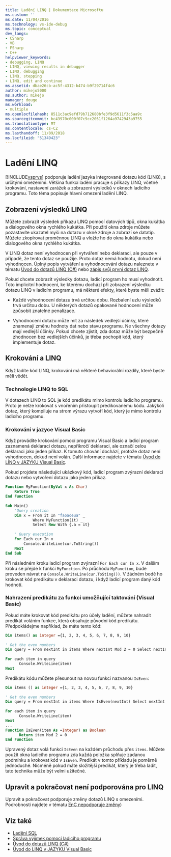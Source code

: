 ```yaml
---
title: Ladění LINQ | Dokumentace Microsoftu
ms.custom: ''
ms.date: 11/04/2016
ms.technology: vs-ide-debug
ms.topic: conceptual
dev_langs:
- CSharp
- VB
- FSharp
- C++
helpviewer_keywords:
- debugging, LINQ
- LINQ, viewing results in debugger
- LINQ, debugging
- LINQ, stepping
- LINQ, edit and continue
ms.assetid: dbae26cb-ac5f-4312-b474-b9f29714f4c6
author: mikejo5000
ms.author: mikejo
manager: douge
ms.workload:
- multiple
ms.openlocfilehash: 8511c3ac9efd79b712680bfe3f9d5611f3c5aa9c
ms.sourcegitcommit: bc43970c000f07c9cc2051f1264a9742943a9755
ms.translationtype: MT
ms.contentlocale: cs-CZ
ms.lasthandoff: 11/09/2018
ms.locfileid: "51349423"
---
```

# <a name="debugging-linq"></a>Ladění LINQ
[!INCLUDE[vsprvs](../code-quality/includes/vsprvs_md.md)] podporuje ladění jazyka integrované dotazu kód (LINQ), s určitými omezeními. Většina funkcí ladění pracuje s příkazy LINQ, včetně krokování, nastavení zarážek a zobrazení výsledků v oknech ladicího programu. Toto téma popisuje hlavní omezení ladění LINQ.  
  
##  <a name="BKMK_ViewingLINQResults"></a> Zobrazení výsledků LINQ  
 Můžete zobrazit výsledek příkazu LINQ pomocí datových tipů, okna kukátka a dialogového okna rychlého kukátka. Při použití okna zdroje můžete pozastavíte ukazatel myši na dotazu v okně zdroje a zobrazí se datatip. Můžete zkopírovat proměnnou LINQ a vložte ho do okna kukátka nebo dialogového okna rychlého kukátka.  
  
 V LINQ dotaz není vyhodnocen při vytváření nebo deklaraci, ale pouze v případě, že tento dotaz se použije. Proto dotaz nemá hodnotu, dokud není vyhodnocen. Úplný popis vytváření a vyhodnocování dotazu naleznete v tématu [Úvod do dotazů LINQ (C#)](/dotnet/csharp/programming-guide/concepts/linq/introduction-to-linq-queries) nebo [zápis svůj první dotaz LINQ](/dotnet/visual-basic/programming-guide/concepts/linq/writing-your-first-linq-query).  
  
 Pokud chcete zobrazit výsledky dotazu, ladicí program ho musí vyhodnotit. Toto implicitní hodnocení, ke kterému dochází při zobrazení výsledku dotazu LINQ v ladicím programu, má některé efekty, které byste měli zvážit:  
  
-   Každé vyhodnocení dotazu trvá určitou dobu. Rozbalení uzlu výsledků trvá určitou dobu. U některých dotazů opakované hodnocení může způsobit znatelné penalizace.  
  
-   Vyhodnocení dotazu může mít za následek vedlejší účinky, které znamenají změnu hodnoty dat nebo stavu programu. Ne všechny dotazy mají vedlejší účinky. Pokud chcete zjistit, zda dotaz může být bezpečně zhodnocen bez vedlejších účinků, je třeba pochopit kód, který implementuje dotaz.  
  
##  <a name="BKMK_SteppingAndLinq"></a> Krokování a LINQ  
 Když ladíte kód LINQ, krokování má některé behaviorální rozdíly, které byste měli vědět.  
  
### <a name="linq-to-sql"></a>Technologie LINQ to SQL  
 V dotazech LINQ to SQL je kód predikátu mimo kontrolu ladicího programu. Proto je nelze krokovat s vnořením přistoupit predikovanému kódu. Jakýkoli dotaz, který kompiluje na strom výrazu vytvoří kód, který je mimo kontrolu ladicího programu.  
  
### <a name="stepping-in-visual-basic"></a>Krokování v jazyce Visual Basic  
 Když provádíte krokování pomocí programu Visual Basic a ladicí program zaznamená deklaraci dotazu, nepřikročí deklaraci, ale označí celou deklaraci jako jeden příkaz. K tomuto chování dochází, protože dotaz není vyhodnocen, dokud není volán. Další informace najdete v tématu [Úvod do LINQ v JAZYKU Visual Basic](/dotnet/visual-basic/programming-guide/language-features/linq/introduction-to-linq).  
  
 Pokud projdete následující ukázkový kód, ladicí program zvýrazní deklaraci dotazu nebo vytvoření dotazu jako jeden příkaz.  
  
```vb
Function MyFunction(ByVal x As Char)  
    Return True  
End Function  
  
Sub Main()  
    'Query creation  
    Dim x = From it In "faoaoeua" _  
            Where MyFunction(it) _  
            Select New With {.a = it}  
  
    ' Query execution  
    For Each cur In x  
        Console.WriteLine(cur.ToString())  
    Next  
End Sub  
```  
  
 Při následném kroku ladicí program zvýrazní `For Each cur In x`. V dalším kroku se přejde k funkci `MyFunction`. Po průchodu `MyFunction`, bude proveden návrat na `Console.WriteLine(cur.ToSting())`. V žádném bodě ho krokovat kód predikátu v deklaraci dotazu, i když ladicí program daný kód hodnotí.  
  
### <a name="replacing-a-predicate-with-a-function-to-enable-stepping-visual-basic"></a>Nahrazení predikátu za funkci umožňující taktování (Visual Basic)  
 Pokud máte krokovat kód predikátu pro účely ladění, můžete nahradit predikát voláním funkce, která obsahuje původní kód predikátu. Předpokládejme například, že máte tento kód:  
  
```vb
Dim items() as integer ={1, 2, 3, 4, 5, 6, 7, 8, 9, 10}  
  
' Get the even numbers  
Dim query = From nextInt in items Where nextInt Mod 2 = 0 Select nextInt  
  
For each item in query  
      Console.WriteLine(item)  
Next  
```  
  
 Predikátu kódu můžete přesunout na novou funkci nazvanou `IsEven`:  
  
```vb
Dim items () as integer ={1, 2, 3, 4, 5, 6, 7, 8, 9, 10}  
  
' Get the even numbers  
Dim query = From nextInt in items Where IsEven(nextInt) Select nextInt  
  
For each item in query  
      Console.WriteLine(item)  
Next  
...   
Function IsEven(item As =Integer) as Boolean  
      Return item Mod 2 = 0  
End Function  
```  
  
 Upravený dotaz volá funkci `IsEven` na každém průchodu přes `items`. Můžete použít okna ladicího programu zda každá položka splňuje zadanou podmínku a krokovat kód v `IsEven`. Predikát v tomto příkladu je poměrně jednoduché. Nicméně pokud máte složitější predikát, který je třeba ladit, tato technika může být velmi užitečné.  
  
##  <a name="BKMK_EditandContinueNotSupportedforLINQ"></a> Upravit a pokračovat není podporována pro LINQ  
 Upravit a pokračovat podporuje změny dotazů LINQ s omezeními. Podrobnosti najdete v tématu [EnC nepodporuje změny](https://github.com/dotnet/roslyn/wiki/EnC-Supported-Edits))
  
## <a name="see-also"></a>Viz také

- [Ladění SQL](/previous-versions/visualstudio/visual-studio-2010/zefbf0t6\(v\=vs.100\))
- [Správa výjimek pomocí ladicího programu](../debugger/managing-exceptions-with-the-debugger.md)
- [Úvod do dotazů LINQ (C#)](/dotnet/csharp/programming-guide/concepts/linq/introduction-to-linq-queries)
- [Úvod do LINQ v JAZYKU Visual Basic](/dotnet/visual-basic/programming-guide/language-features/linq/introduction-to-linq)
